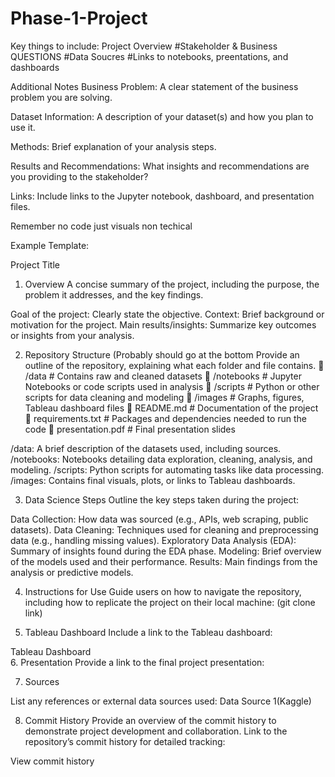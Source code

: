 # Phase-1-Project
Key things to include:
Project Overview
#Stakeholder & Business QUESTIONS
#Data Soucres 
#Links to notebooks, preentations, and dashboards 

Additional Notes
Business Problem: A clear statement of the business problem you are solving.

Dataset Information: A description of your dataset(s) and how you plan to use it.

Methods: Brief explanation of your analysis steps.

Results and Recommendations: What insights and recommendations are you providing to the stakeholder?

Links: Include links to the Jupyter notebook, dashboard, and presentation files.

Remember no code just visuals non techical

Example Template:

Project Title
1. Overview
A concise summary of the project, including the purpose, the problem it addresses, and the key findings.

Goal of the project: Clearly state the objective.
Context: Brief background or motivation for the project.
Main results/insights: Summarize key outcomes or insights from your analysis.

2. Repository Structure (Probably should go at the bottom
Provide an outline of the repository, explaining what each folder and file contains.
📁 /data              # Contains raw and cleaned datasets
📁 /notebooks         # Jupyter Notebooks or code scripts used in analysis
📁 /scripts           # Python or other scripts for data cleaning and modeling
📁 /images            # Graphs, figures, Tableau dashboard files
📄 README.md          # Documentation of the project
📄 requirements.txt   # Packages and dependencies needed to run the code
📄 presentation.pdf   # Final presentation slides

/data: A brief description of the datasets used, including sources.
/notebooks: Notebooks detailing data exploration, cleaning, analysis, and modeling.
/scripts: Python scripts for automating tasks like data processing.
/images: Contains final visuals, plots, or links to Tableau dashboards.

3. Data Science Steps
Outline the key steps taken during the project:

Data Collection: How data was sourced (e.g., APIs, web scraping, public datasets).
Data Cleaning: Techniques used for cleaning and preprocessing data (e.g., handling missing values).
Exploratory Data Analysis (EDA): Summary of insights found during the EDA phase.
Modeling: Brief overview of the models used and their performance.
Results: Main findings from the analysis or predictive models.

4. Instructions for Use
Guide users on how to navigate the repository, including how to replicate the project on their local machine: (git clone link)

5. Tableau Dashboard
Include a link to the Tableau dashboard:

Tableau Dashboard   
6. Presentation
Provide a link to the final project presentation:

7. Sources

List any references or external data sources used:
Data Source 1(Kaggle)

8. Commit History
Provide an overview of the commit history to demonstrate project development and collaboration. Link to the repository’s commit history for detailed tracking:

View commit history



